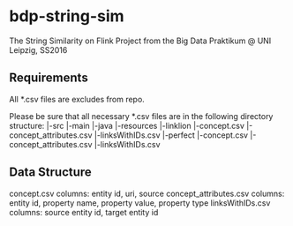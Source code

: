 # bdp-string-sim
The String Similarity on Flink Project from the Big Data Praktikum @ UNI Leipzig, SS2016

## Requirements
All *.csv files are excludes from repo.

Please be sure that all necessary *.csv files are in the following directory structure:
|-src
  |-main
    |-java
    |-resources
      |-linklion
        |-concept.csv
        |-concept_attributes.csv
        |-linksWithIDs.csv
      |-perfect
        |-concept.csv
        |-concept_attributes.csv
        |-linksWithIDs.csv

## Data Structure
concept.csv columns: entity id, uri, source
concept_attributes.csv columns: entity id, property name, property value, property type
linksWithIDs.csv columns: source entity id, target entity id
